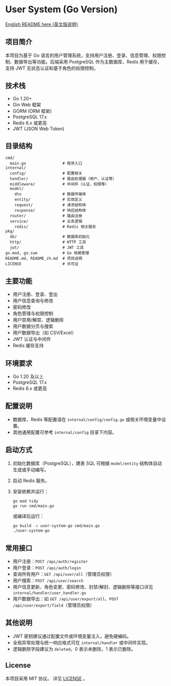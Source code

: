 # User System (Go Version)

[English README here (英文版说明)](./README.md)

## 项目简介

本项目为基于 Go 语言的用户管理系统，支持用户注册、登录、信息管理、权限控制、数据导出等功能。后端采用 PostgreSQL 作为主数据库，Redis 用于缓存，支持 JWT 无状态认证和基于角色的权限控制。

## 技术栈

- Go 1.20+
- Gin Web 框架
- GORM (ORM 框架)
- PostgreSQL 17.x
- Redis 6.x 或更高
- JWT (JSON Web Token)

## 目录结构

```
cmd/
  main.go                # 程序入口
internal/
  config/                # 配置相关
  handler/               # 路由处理器（用户、认证等）
  middleware/            # 中间件（认证、权限等）
  model/
    dto                  # 数据传输体
    entity/              # 实体定义
    request/             # 请求结构体
    response/            # 响应结构体
  router/                # 路由注册
  service/               # 业务逻辑
    redis/               # Redis 相关服务
pkg/
  db/                    # 数据库初始化
  http/                  # HTTP 工具
  jwt/                   # JWT 工具
go.mod, go.sum           # Go 依赖管理
README.md, README_zh.md  # 项目说明
LICENSE                  # 许可证
```

## 主要功能

- 用户注册、登录、登出
- 用户信息查询与修改
- 密码修改
- 角色管理与权限控制
- 用户禁用/解禁、逻辑删除
- 用户数据分页与搜索
- 用户数据导出（如 CSV/Excel）
- JWT 认证与中间件
- Redis 缓存支持

## 环境要求

- Go 1.20 及以上
- PostgreSQL 17.x
- Redis 6.x 或更高

## 配置说明

- 数据库、Redis 等配置请在 `internal/config/config.go` 或相关环境变量中设置。
- 其他通用配置可参考 `internal/config` 目录下内容。

## 启动方式

1. 初始化数据库（PostgreSQL），建表 SQL 可根据 `model/entity` 结构体自动生成或手动编写。
2. 启动 Redis 服务。
3. 安装依赖并运行：

   ```sh
   go mod tidy
   go run cmd/main.go
   ```

   或编译后运行：

   ```sh
   go build -o user-system-go cmd/main.go
   ./user-system-go
   ```

## 常用接口

- 用户注册：`POST /api/auth/register`
- 用户登录：`POST /api/auth/login`
- 查询所有用户：`GET /api/user/all`（管理员权限）
- 用户搜索：`POST /api/user/search`
- 用户信息更新、角色变更、密码修改、封禁/解封、逻辑删除等接口详见 `internal/handler/user_handler.go`
- 用户数据导出：如 `GET /api/user/export/all`、`POST /api/user/export/field`（管理员权限）

## 其他说明

- JWT 密钥建议通过配置文件或环境变量注入，避免硬编码。
- 全局异常处理与统一响应格式可在 `internal/handler` 或中间件实现。
- 逻辑删除字段建议为 `deleted`，0 表示未删除，1 表示已删除。

## License

本项目采用 MIT 协议。
详见 [LICENSE](LICENSE) 。
